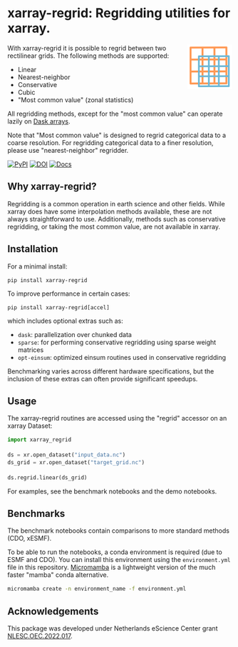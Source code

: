 # xarray-regrid: Regridding utilities for xarray.

<img align="right" width="100" alt="Logo" src="./docs/assets/logo.png">


With xarray-regrid it is possible to regrid between two rectilinear grids. The following methods are supported:
 - Linear
 - Nearest-neighbor
 - Conservative
 - Cubic
 - "Most common value" (zonal statistics)

All regridding methods, except for the "most common value" can operate lazily on [Dask arrays](https://docs.xarray.dev/en/latest/user-guide/dask.html).

Note that "Most common value" is designed to regrid categorical data to a coarse resolution. For regridding categorical data to a finer resolution, please use "nearest-neighbor" regridder.

[![PyPI](https://img.shields.io/pypi/v/xarray-regrid.svg?style=flat)](https://pypi.python.org/pypi/xarray-regrid/)
[![DOI](https://zenodo.org/badge/DOI/10.5281/zenodo.10203304.svg)](https://doi.org/10.5281/zenodo.10203304)
[![Docs](https://readthedocs.org/projects/xarray-regrid/badge/?version=latest&style=flat)](https://xarray-regrid.readthedocs.org/)

## Why xarray-regrid?

Regridding is a common operation in earth science and other fields. While xarray does have some interpolation methods available, these are not always straightforward to use. Additionally, methods such as conservative regridding, or taking the most common value, are not available in xarray.

## Installation

For a minimal install:
```console
pip install xarray-regrid
```

To improve performance in certain cases:
```console
pip install xarray-regrid[accel]
```

which includes optional extras such as:
 - `dask`: parallelization over chunked data
 - `sparse`: for performing conservative regridding using sparse weight matrices
 - `opt-einsum`: optimized einsum routines used in conservative regridding

 Benchmarking varies across different hardware specifications, but the inclusion of these extras can often provide significant speedups.

## Usage
The xarray-regrid routines are accessed using the "regrid" accessor on an xarray Dataset:
```py
import xarray_regrid

ds = xr.open_dataset("input_data.nc")
ds_grid = xr.open_dataset("target_grid.nc")

ds.regrid.linear(ds_grid)
```

For examples, see the benchmark notebooks and the demo notebooks.

## Benchmarks
The benchmark notebooks contain comparisons to more standard methods (CDO, xESMF).

To be able to run the notebooks, a conda environment is required (due to ESMF and CDO).
You can install this environment using the `environment.yml` file in this repository.
[Micromamba](https://mamba.readthedocs.io/en/latest/user_guide/micromamba.html) is a lightweight version of the much faster "mamba" conda alternative.

```sh
micromamba create -n environment_name -f environment.yml
```

## Acknowledgements

This package was developed under Netherlands eScience Center grant [NLESC.OEC.2022.017](https://research-software-directory.org/projects/excited).
